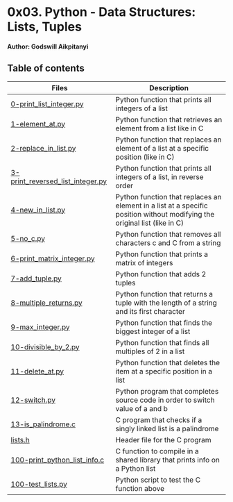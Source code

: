 # 0x03. Python - Data Structures: Lists, Tuples

#### Author: Godswill Aikpitanyi

## Table of contents

| Files                                                                  | Description                                                                                                               |
| ---------------------------------------------------------------------- | ------------------------------------------------------------------------------------------------------------------------- |
| [0-print_list_integer.py](./0-print_list_integer.py)                   | Python function that prints all integers of a list                                                                        |
| [1-element_at.py](./1-element_at.py)                                   | Python function that retrieves an element from a list like in C                                                           |
| [2-replace_in_list.py](./2-replace_in_list.py)                         | Python function that replaces an element of a list at a specific position (like in C)                                     |
| [3-print_reversed_list_integer.py](./3-print_reversed_list_integer.py) | Python function that prints all integers of a list, in reverse order                                                      |
| [4-new_in_list.py](./4-new_in_list.py)                                 | Python function that replaces an element in a list at a specific position without modifying the original list (like in C) |
| [5-no_c.py](./5-no_c.py)                                               | Python function that removes all characters c and C from a string                                                         |
| [6-print_matrix_integer.py](./6-print_matrix_integer.py)               | Python function that prints a matrix of integers                                                                          |
| [7-add_tuple.py](./7-add_tuple.py)                                     | Python function that adds 2 tuples                                                                                        |
| [8-multiple_returns.py](./8-multiple_returns.py)                       | Python function that returns a tuple with the length of a string and its first character                                  |
| [9-max_integer.py](./9-max_integer.py)                                 | Python function that finds the biggest integer of a list                                                                  |
| [10-divisible_by_2.py](./10-divisible_by_2.py)                         | Python function that finds all multiples of 2 in a list                                                                   |
| [11-delete_at.py](./11-delete_at.py)                                   | Python function that deletes the item at a specific position in a list                                                    |
| [12-switch.py](./12-switch.py)                                         | Python program that completes source code in order to switch value of a and b                                             |
| [13-is_palindrome.c](./13-is_palindrome.c)                             | C program that checks if a singly linked list is a palindrome                                                             |
| [lists.h](./lists.h)                                                   | Header file for the C program                                                                                             |
| [100-print_python_list_info.c](./100-print_python_list_info.c)         | C function to compile in a shared library that prints info on a Python list                                               |
| [100-test_lists.py](./100-test_lists.py)                               | Python script to test the C function above                                                                                |
